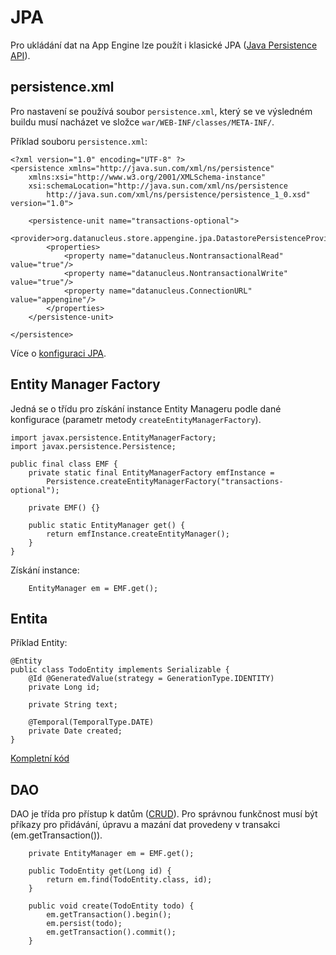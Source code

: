 # JPA #
Pro ukládání dat na App Engine lze použít i klasické JPA ([Java Persistence API](http://en.wikipedia.org/wiki/Java_Persistence_API)).

## persistence.xml ##
Pro nastavení se používá soubor `persistence.xml`, který se ve výsledném buildu musí nacházet ve složce `war/WEB-INF/classes/META-INF/`.

Příklad souboru `persistence.xml`:
```
<?xml version="1.0" encoding="UTF-8" ?>
<persistence xmlns="http://java.sun.com/xml/ns/persistence"
    xmlns:xsi="http://www.w3.org/2001/XMLSchema-instance"
    xsi:schemaLocation="http://java.sun.com/xml/ns/persistence
        http://java.sun.com/xml/ns/persistence/persistence_1_0.xsd" version="1.0">

    <persistence-unit name="transactions-optional">
        <provider>org.datanucleus.store.appengine.jpa.DatastorePersistenceProvider</provider>
        <properties>
            <property name="datanucleus.NontransactionalRead" value="true"/>
            <property name="datanucleus.NontransactionalWrite" value="true"/>
            <property name="datanucleus.ConnectionURL" value="appengine"/>
        </properties>
    </persistence-unit>

</persistence>
```

Více o [konfiguraci JPA](http://code.google.com/appengine/docs/java/datastore/usingjpa.html#Setting_Up_JPA).

## Entity Manager Factory ##
Jedná se o třídu pro získání instance Entity Manageru podle dané konfigurace (parametr metody `createEntityManagerFactory`).
```
import javax.persistence.EntityManagerFactory;
import javax.persistence.Persistence;

public final class EMF {
    private static final EntityManagerFactory emfInstance =
        Persistence.createEntityManagerFactory("transactions-optional");

    private EMF() {}

    public static EntityManager get() {
        return emfInstance.createEntityManager();
    }
}
```

Získání instance:
```
    EntityManager em = EMF.get();
```

## Entita ##
Příklad Entity:
```
@Entity
public class TodoEntity implements Serializable {
    @Id @GeneratedValue(strategy = GenerationType.IDENTITY)
    private Long id;

    private String text;

    @Temporal(TemporalType.DATE)
    private Date created;
}
```
[Kompletní kód](https://github.com/jskvara/ae-sources/blob/master/TodoListJPA/src/java/entity/TodoEntity.java)

## DAO ##
DAO je třída pro přístup k datům ([CRUD](http://en.wikipedia.org/wiki/Create,_read,_update_and_delete)). Pro správnou funkčnost musí být příkazy pro přidávání, úpravu a mazání dat provedeny v transakci (em.getTransaction()).
```
    private EntityManager em = EMF.get();

    public TodoEntity get(Long id) {
        return em.find(TodoEntity.class, id);
    }

    public void create(TodoEntity todo) {
        em.getTransaction().begin();
        em.persist(todo);
        em.getTransaction().commit();
    }
```